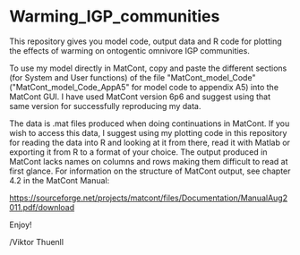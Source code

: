 # Warming_IGP_communities

This repository gives you model code, output data and R code for plotting the effects of warming on ontogentic omnivore IGP communities.

To use my model directly in MatCont, copy and paste the different sections (for System and User functions) of the file "MatCont_model_Code" ("MatCont_model_Code_AppA5" for model code to appendix A5) into the MatCont GUI. I have used MatCont version 6p6 and suggest using that same version for successfully reproducing my data.

The data is .mat files produced when doing continuations in MatCont. If you wish to access this data, I suggest using my plotting code in this repository for reading the data into R and looking at it from there, read it with Matlab or exporting it from R to a format of your choice. The output produced in MatCont lacks names on columns and rows making them difficult to read at first glance. For information on the structure of MatCont output, see chapter 4.2 in the MatCont Manual:

https://sourceforge.net/projects/matcont/files/Documentation/ManualAug2011.pdf/download

Enjoy!

/Viktor Thuenll
